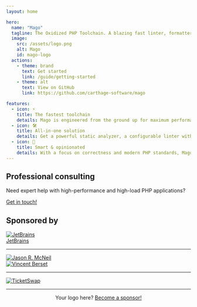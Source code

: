 ```yaml
---
layout: home

hero:
  name: "Mago"
  tagline: The Oxidized PHP Toolchain. A blazing fast linter, formatter, and static analyzer for PHP, written in Rust.
  image:
    src: /assets/logo.png
    alt: Mago
    id: mago-logo
  actions:
    - theme: brand
      text: Get started
      link: /guide/getting-started
    - theme: alt
      text: View on GitHub
      link: https://github.com/carthage-software/mago

features:
  - icon: ⚡️
    title: The fastest toolchain
    details: Mago is engineered from the ground up for maximum performance, leveraging Rust and a parallel pipeline to analyze and format code faster than any other tool.
  - icon: 🛠️
    title: All-in-one solution
    details: Get a powerful static analyzer, a configurable linter with auto-fixing, and an opinionated code formatter in a single, cohesive binary.
  - icon: 🎨
    title: Smart & opinionated
    details: With a focus on correctness and modern PHP standards, Mago provides intelligent feedback and consistent formatting to eliminate style debates and prevent bugs.
---
```


<div class="consulting-container">
  <h2>Professional consulting</h2>
  <p class="description">
    Need expert help with high-performance and high-load PHP applications?
  </p>
  <p>
    <a href="https://carthage.software/en/#contact" rel="noopener">Get in touch!</a>
  </p>
</div>

<div class="sponsor-container">
  <h2>Sponsored by</h2>
  <!-- SPONSORS_START -->
<div class="sponsors-list"><div class="sponsors-list-large"><div class="sponsor-item-large"><a href="https://www.jetbrains.com/" title="JetBrains" target="_blank" rel="noopener"><img src="https://avatars.githubusercontent.com/u/60931315?u=f9b545e50cace9e9028f77eaf1e83104d18d4d48&v=4&s=256" alt="JetBrains"></a><div class="sponsor-name"><a href="https://www.jetbrains.com/" target="_blank" rel="noopener">JetBrains</a></div></div>
</div><hr><div class="sponsors-list-medium"><div class="sponsor-item-medium"><a href="https://github.com/jasonrm" title="Jason R. McNeil" target="_blank" rel="noopener"><img src="https://avatars.githubusercontent.com/u/39949?u=69c0e4fb08c439250978d41dbc3371d2f0609b98&v=4&s=96" alt="Jason R. McNeil"></a></div>
<div class="sponsor-item-medium"><a href="https://ofcompute.rs/" title="Vincent Berset" target="_blank" rel="noopener"><img src="https://avatars.githubusercontent.com/u/5173120?u=95efc76cd8fc804536dc6dd25781a95b650bf902&v=4&s=96" alt="Vincent Berset"></a></div>
</div><hr><div class="sponsors-list-small"><a class="sponsor-item-small" href="https://www.ticketswap.com" title="TicketSwap" target="_blank" rel="noopener"><img src="https://avatars.githubusercontent.com/u/5766233?v=4&s=48" alt="TicketSwap"></a>
</div></div><hr /><p style="text-align: center;">Your logo here? <a href="https://github.com/sponsors/azjezz" target="_blank" rel="noopener">Become a sponsor!</a></p>
<!-- SPONSORS_END -->
</div>
